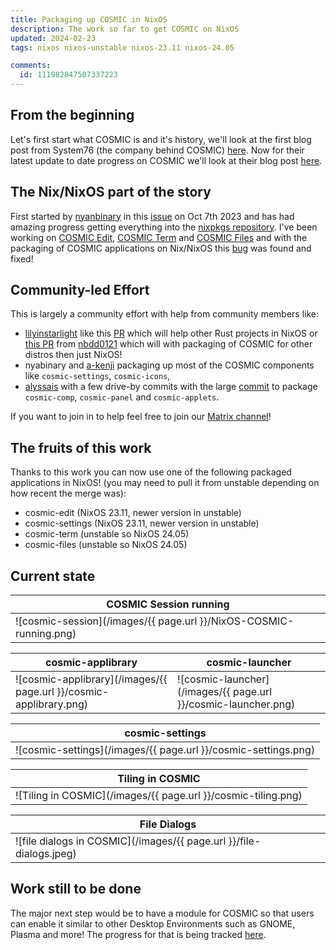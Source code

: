 ```yaml
---
title: Packaging up COSMIC in NixOS
description: The work so far to get COSMIC on NixOS
updated: 2024-02-23
tags: nixos nixos-unstable nixos-23.11 nixos-24.05

comments:
  id: 111982847507337223
---
```


## From the beginning

Let's first start what COSMIC is and it's history, we'll look at the first blog post from System76 (the company behind COSMIC) [here](https://blog.system76.com/post/november-at-system76-products-promos--cosmic-de). Now for their latest update to date progress on COSMIC we'll look at their blog post [here](https://blog.system76.com/post/cosmic-the-road-to-alpha).

## The Nix/NixOS part of the story

First started by [nyanbinary](https://github.com/nyabinary) in this [issue](https://github.com/NixOS/nixpkgs/issues/259641) on Oct 7th 2023 and has had amazing progress getting everything into the [nixpkgs repository](https://github.com/NixOS/nixpkgs). I've been working on [COSMIC Edit](https://github.com/NixOS/nixpkgs/pull/265103), [COSMIC Term](https://github.com/NixOS/nixpkgs/pull/276959) and [COSMIC Files](https://github.com/NixOS/nixpkgs/pull/278745) and with the packaging of COSMIC applications on Nix/NixOS this [bug](https://github.com/NixOS/nixpkgs/pull/276072) was found and fixed!

## Community-led Effort

This is largely a community effort with help from community members like:

- [lilyinstarlight](https://github.com/lilyinstarlight) like this [PR](https://github.com/NixOS/nixpkgs/pull/276072) which will help other Rust projects in NixOS or [this PR](https://github.com/pop-os/libcosmic/commit/3aef16bf9ed7f0b2ffbaa46b0d60b1a663ebcbd7) from [nbdd0121](https://github.com/nbdd0121) which will with packaging of COSMIC for other distros then just NixOS!
- nyabinary and [a-kenji](https://github.com/a-kenji) packaging up most of the COSMIC components like `cosmic-settings`, `cosmic-icons`, 
- [alyssais](https://github.com/alyssais) with a few drive-by commits with the large [commit](https://github.com/NixOS/nixpkgs/pull/251365) to package `cosmic-comp`, `cosmic-panel` and `cosmic-applets`.

If you want to join in to help feel free to join our [Matrix channel](https://matrix.to/#/#cosmic:nixos.org)!

## The fruits of this work

Thanks to this work you can now use one of the following packaged applications in NixOS! (you may need to pull it from unstable depending on how recent the merge was):

- cosmic-edit (NixOS 23.11, newer version in unstable)
- cosmic-settings (NixOS 23.11, newer version in unstable)
- cosmic-term (unstable so NixOS 24.05)
- cosmic-files (unstable so NixOS 24.05)

## Current state

| COSMIC Session running |
| ---------------------- |
| ![cosmic-session](/images/{{ page.url }}/NixOS-COSMIC-running.png) |

| cosmic-applibrary | cosmic-launcher |
| ----------------- | --------------- |
| ![cosmic-applibrary](/images/{{ page.url }}/cosmic-applibrary.png) | ![cosmic-launcher](/images/{{ page.url }}/cosmic-launcher.png) |

| cosmic-settings |
| --------------- |
| ![cosmic-settings](/images/{{ page.url }}/cosmic-settings.png) |

| Tiling in COSMIC |
| ---------------- |
|![Tiling in COSMIC](/images/{{ page.url }}/cosmic-tiling.png) |

| File Dialogs |
| ------------ |
| ![file dialogs in COSMIC](/images/{{ page.url }}/file-dialogs.jpeg) |

## Work still to be done

The major next step would be to have a module for COSMIC so that users can enable it similar to other Desktop Environments such as GNOME, Plasma and more! The progress for that is being tracked [here](https://github.com/NixOS/nixpkgs/pull/267099).
